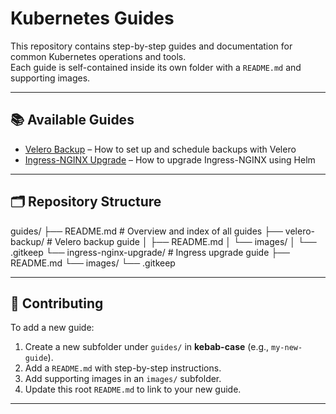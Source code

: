 # Kubernetes Guides

This repository contains step-by-step guides and documentation for common Kubernetes operations and tools.  
Each guide is self-contained inside its own folder with a `README.md` and supporting images.

---

## 📚 Available Guides

- [Velero Backup](./velero-backup/README.md) – How to set up and schedule backups with Velero
- [Ingress-NGINX Upgrade](./ingress-nginx-upgrade/README.md) – How to upgrade Ingress-NGINX using Helm

---

## 🗂 Repository Structure

guides/
├── README.md # Overview and index of all guides
├── velero-backup/ # Velero backup guide
│ ├── README.md
│ └── images/
│ └── .gitkeep
└── ingress-nginx-upgrade/ # Ingress upgrade guide
├── README.md
└── images/
└── .gitkeep

---

## 🔧 Contributing

To add a new guide:

1. Create a new subfolder under `guides/` in **kebab-case** (e.g., `my-new-guide`).
2. Add a `README.md` with step-by-step instructions.
3. Add supporting images in an `images/` subfolder.
4. Update this root `README.md` to link to your new guide.

---
